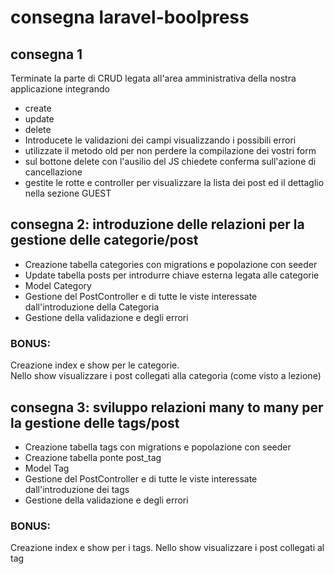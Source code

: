 # consegna laravel-boolpress

## consegna 1
Terminate la parte di CRUD legata all'area amministrativa della nostra applicazione integrando  
- create
- update
- delete
- Introducete le validazioni dei campi visualizzando i possibili errori
- utilizzate il metodo old per non perdere la compilazione dei vostri form
- sul bottone delete con l'ausilio del JS chiedete conferma sull'azione di cancellazione
- gestite le rotte e controller per visualizzare la lista dei post ed il dettaglio nella sezione GUEST

## consegna 2: introduzione delle relazioni per la gestione delle categorie/post
- Creazione tabella categories con migrations e popolazione con seeder
- Update tabella posts per introdurre chiave esterna legata alle categorie
- Model Category
- Gestione del PostController e di tutte le viste interessate dall'introduzione della Categoria
- Gestione della validazione e degli errori
### BONUS:
Creazione index e show per le categorie.  
Nello show visualizzare i post collegati alla categoria (come visto a lezione)

## consegna 3: sviluppo relazioni many to many per la gestione delle tags/post
- Creazione tabella tags con migrations e popolazione con seeder
- Creazione tabella ponte post_tag
- Model Tag
- Gestione del PostController e di tutte le viste interessate dall'introduzione dei tags
- Gestione della validazione e degli errori
### BONUS:
Creazione index e show per i tags. Nello show visualizzare i post collegati al tag